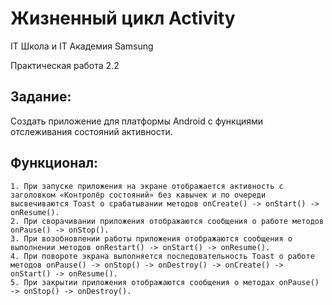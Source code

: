 # Жизненный цикл Activity
IT Школа и IT Академия Samsung

Практическая работа 2.2

## Задание:

  Создать приложение для платформы Android с функциями отслеживания состояний активности.
  
## Функционал:

    1. При запуске приложения на экране отображается активность с заголовком «Контролёр состояний» без кавычек и по очереди высвечиваются Toast о срабатывании методов onCreate() -> onStart() -> onResume().
    2. При сворачивании приложения отображаются сообщения о работе методов onPause() -> onStop().
    3. При возобновлении работы приложения отображаются сообщения о выполнении методов onRestart() -> onStart() -> onResume().
    4. При повороте экрана выполняется последовательность Toast о работе методов onPause() -> onStop() -> onDestroy() -> onCreate() -> onStart() -> onResume().
    5. При закрытии приложения отображаются сообщения о методах onPause() -> onStop() -> onDestroy().
